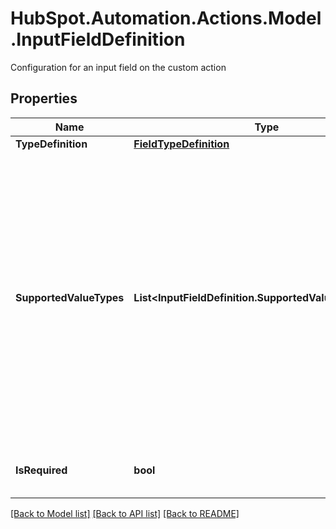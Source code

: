 # HubSpot.Automation.Actions.Model.InputFieldDefinition
Configuration for an input field on the custom action

## Properties

Name | Type | Description | Notes
------------ | ------------- | ------------- | -------------
**TypeDefinition** | [**FieldTypeDefinition**](FieldTypeDefinition.md) |  | 
**SupportedValueTypes** | **List&lt;InputFieldDefinition.SupportedValueTypesEnum&gt;** | Controls what kind of input a customer can use to specify the field value. Must contain exactly one of &#x60;STATIC_VALUE&#x60; or &#x60;OBJECT_PROPERTY&#x60;. If &#x60;STATIC_VALUE&#x60;, the customer will be able to choose a value when configuring the custom action; if &#x60;OBJECT_PROPERTY&#x60;, the customer will be able to choose a property from the enrolled workflow object that the field value will be copied from. In the future we may support more than one input control type here. | [optional] 
**IsRequired** | **bool** | Whether the field is required for the custom action to be valid | 

[[Back to Model list]](../README.md#documentation-for-models) [[Back to API list]](../README.md#documentation-for-api-endpoints) [[Back to README]](../README.md)

